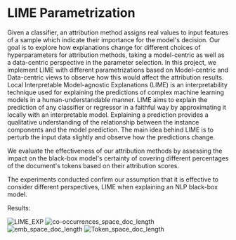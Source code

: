 # LIME Parametrization
Given a classifier, an attribution method assigns real values to input features of a sample which indicate their importance for the model's decision.
Our goal is to explore how explanations change for different choices of hyperparameters for attribution methods, taking a model-centric as well as a data-centric perspective in the parameter selection. In this project, we implement LIME with different parametrizations based on Model-centric and Data-centric views to observe how this would affect the attribution results. 
Local Interpretable Model-agnostic Explanations (LIME) is an interpretability technique used for explaining the predictions of complex machine learning models in a human-understandable manner. 
LIME aims to explain the prediction of any classifier or regressor in a faithful way by approximating it locally with an interpretable model. Explaining a prediction provides a qualitative understanding of the relationship between the instance components and the model prediction.
The main idea behind LIME is to perturb the input data slightly and observe how the predictions change. 

We evaluate the effectiveness of our attribution methods by assessing the impact on the black-box model's certainty of covering different percentages of the document's tokens based on their attribution scores.

The experiments conducted confirm our assumption that it is effective to consider different perspectives, LIME when explaining an NLP black-box model.

Results: 


![LIME_EXP](https://github.com/maahnaaz/LIME/assets/48643570/d5c7b57f-9245-4367-aef0-9b7a99a59ec2)
![co-occurrences_space_doc_length](https://github.com/maahnaaz/LIME/assets/48643570/aa12c8ae-cb7b-40cc-953a-46d25c0229e4)
![emb_space_doc_length](https://github.com/maahnaaz/LIME/assets/48643570/433ec00d-c0cf-44ce-98e7-7e8ae1b7ca48)
![Token_space_doc_length](https://github.com/maahnaaz/LIME/assets/48643570/cb4951c3-96bf-4f56-8f58-7525029bb050)
